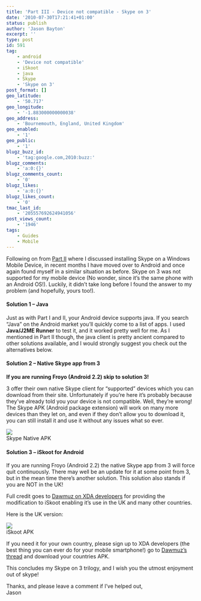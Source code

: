 ```yaml
---
title: 'Part III - Device not compatible - Skype on 3'
date: '2010-07-30T17:21:41+01:00'
status: publish
author: 'Jason Bayton'
excerpt: ''
type: post
id: 591
tag:
    - android
    - 'Device not compatible'
    - iSkoot
    - java
    - Skype
    - 'Skype on 3'
post_format: []
geo_latitude:
    - '50.717'
geo_longitude:
    - '-1.883000000000038'
geo_address:
    - 'Bournemouth, England, United Kingdom'
geo_enabled:
    - '1'
geo_public:
    - '1'
blugz_buzz_id:
    - 'tag:google.com,2010:buzz:'
blugz_comments:
    - 'a:0:{}'
blugz_comments_count:
    - '0'
blugz_likes:
    - 'a:0:{}'
blugz_likes_count:
    - '0'
tmac_last_id:
    - '205557692624941056'
post_views_count:
    - '1946'
tags:
    - Guides
    - Mobile
---
```

Following on from [Part II](/2010/03/part-ii-device-not-compatible-skype-on-3/) where I discussed installing Skype on a Windows Mobile Device, in recent months I have moved over to Android and once again found myself in a similar situation as before. Skype on 3 was not supported for my mobile device (No wonder, since it’s the same phone with an Android OS!). Luckily, it didn’t take long before I found the answer to my problem (and hopefully, yours too!).

#### Solution 1 – Java

Just as with Part I and II, your Android device supports java. If you search “Java” on the Android market you’ll quickly come to a list of apps. I used **Java/J2ME Runner** to test it, and it worked pretty well for me. As I mentioned in Part II though, the java client is pretty ancient compared to other solutions available, and I would strongly suggest you check out the alternatives below.

#### Solution 2 – Native Skype app from 3

**If you are running Froyo (Android 2.2) skip to solution 3!**

3 offer their own native Skype client for “supported” devices which you can download from their site. Unfortunately if you’re here it’s probably because they’ve already told you your device is not compatible. Well, they’re wrong! The Skype APK (Android package extension) will work on many more devices than they let on, and even if they don’t allow you to download it, you can still install it and use it without any issues what so ever.

[![](/wp-includes/images/crystal/archive.png)](/download/Skype%20on%203%200.10.0.8.apk)  
Skype Native APK

#### Solution 3 – iSkoot for Android

If you are running Froyo (Android 2.2) the native Skype app from 3 will force quit continuously. There may well be an update for it at some point from 3, but in the mean time there’s another solution. This solution also stands if you are NOT in the UK!

Full credit goes to [Dawmuz on XDA developers](http://forum.xda-developers.com/showthread.php?t=715910) for providing the modification to iSkoot enabling it’s use in the UK and many other countries.

Here is the UK version:

[![](/wp-includes/images/crystal/archive.png)](/download/iskootMod3UK.apk)  
iSkoot APK

If you need it for your own country, please sign up to XDA developers (the best thing you can ever do for your mobile smartphone!) go to [Dawmuz’s thread](http://forum.xda-developers.com/showthread.php?t=715910) and download your countries APK.

This concludes my Skype on 3 trilogy, and I wish you the utmost enjoyment out of skype!

Thanks, and please leave a comment if I’ve helped out,  
Jason